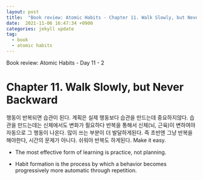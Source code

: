 ```yaml
---
layout: post
title:  "Book review: Atomic Habits - Chapter 11. Walk Slowly, but Never Backward"
date:  2021-11-06 16:47:34 +0900 
categories: jekyll update
tag:
  - book
  - atomic habits
---
```


Book review: Atomic Habits - Day 11 - 2

# Chapter 11. Walk Slowly, but Never Backward

행동이 반복되면 습관이 된다. 계획은 실제 행동보다 습관을 만드는데 중요하지않다. 습관을 만드는데는 신체에서도 변화가 필요하다 반복을 통해서 신체(뇌, 근육)이 변하여야 자동으로 그 행동이 나온다. 많이 쓰는 부분이 더 발달하게된다. 즉 초반엔 그냥 반복을 해야한다, 시간의 문제가 아니다. 쉬워야 반복도 하게된다. Make it easy.

* The most effective form of learning is practice, not planning.

* Habit formation is the process by which a behavior becomes progressively more automatic through repetition.
